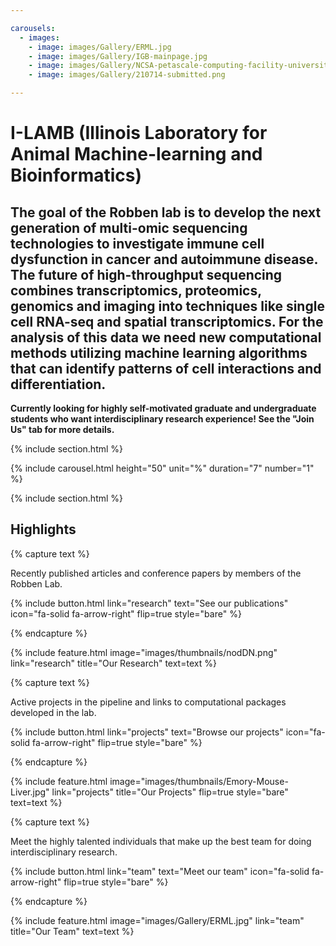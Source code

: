 ```yaml
---

carousels:
  - images: 
    - image: images/Gallery/ERML.jpg
    - image: images/Gallery/IGB-mainpage.jpg
    - image: images/Gallery/NCSA-petascale-computing-facility-university-of-illinois-new1-copy--2000.jpg
    - image: images/Gallery/210714-submitted.png

---
```


# I-LAMB (Illinois Laboratory for Animal Machine-learning and Bioinformatics)

The goal of the Robben lab is to develop the next generation of multi-omic sequencing technologies to investigate immune cell dysfunction in cancer and autoimmune disease. The future of high-throughput sequencing combines transcriptomics, proteomics, genomics and imaging into techniques like single cell RNA-seq and spatial transcriptomics. For the analysis of this data we need new computational methods utilizing machine learning algorithms that can identify patterns of cell interactions and differentiation.  
---  
**Currently looking for highly self-motivated graduate and undergraduate students who want interdisciplinary research experience! See the "Join Us" tab for more details.**

{% include section.html %}


{% include carousel.html height="50" unit="%" duration="7" number="1" %}

{% include section.html %}

## Highlights

{% capture text %}

Recently published articles and conference papers by members of the Robben Lab.

{%
  include button.html
  link="research"
  text="See our publications"
  icon="fa-solid fa-arrow-right"
  flip=true
  style="bare"
%}

{% endcapture %}

{%
  include feature.html
  image="images/thumbnails/nodDN.png"
  link="research"
  title="Our Research"
  text=text
%}

{% capture text %}

Active projects in the pipeline and links to computational packages developed in the lab.

{%
  include button.html
  link="projects"
  text="Browse our projects"
  icon="fa-solid fa-arrow-right"
  flip=true
  style="bare"
%}

{% endcapture %}

{%
  include feature.html
  image="images/thumbnails/Emory-Mouse-Liver.jpg"
  link="projects"
  title="Our Projects"
  flip=true
  style="bare"
  text=text
%}

{% capture text %}

Meet the highly talented individuals that make up the best team for doing interdisciplinary research.

{%
  include button.html
  link="team"
  text="Meet our team"
  icon="fa-solid fa-arrow-right"
  flip=true
  style="bare"
%}

{% endcapture %}

{%
  include feature.html
  image="images/Gallery/ERML.jpg"
  link="team"
  title="Our Team"
  text=text
%}
